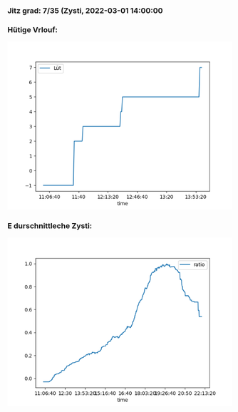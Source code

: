 ### Jitz grad: 7/35 (Zysti, 2022-03-01 14:00:00

### Hütige Vrlouf:
![Graph](Today.png)

### E durschnittleche Zysti:
![Graph](Zysti.png)